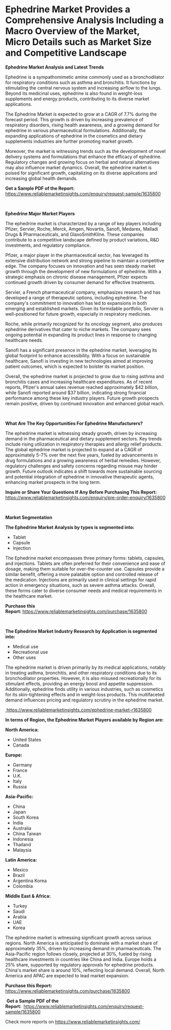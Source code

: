 <p><h1>Ephedrine Market Provides a Comprehensive Analysis Including a Macro Overview of the Market, Micro Details such as Market Size and Competitive Landscape</h1></p><p><strong>Ephedrine Market Analysis and Latest Trends</strong></p>
<p><p>Ephedrine is a sympathomimetic amine commonly used as a bronchodilator for respiratory conditions such as asthma and bronchitis. It functions by stimulating the central nervous system and increasing airflow to the lungs. Beyond its medicinal uses, ephedrine is also found in weight-loss supplements and energy products, contributing to its diverse market applications.</p><p>The Ephedrine Market is expected to grow at a CAGR of 7.7% during the forecast period. This growth is driven by increasing prevalence of respiratory disorders, rising health awareness, and a growing demand for ephedrine in various pharmaceutical formulations. Additionally, the expanding applications of ephedrine in the cosmetics and dietary supplements industries are further promoting market growth. </p><p>Moreover, the market is witnessing trends such as the development of novel delivery systems and formulations that enhance the efficacy of ephedrine. Regulatory changes and growing focus on herbal and natural alternatives may also influence market dynamics. Overall, the ephedrine market is poised for significant growth, capitalizing on its diverse applications and increasing global health demands.</p></p>
<p><strong>Get a Sample PDF of the Report:&nbsp;</strong> <a href="https://www.reliablemarketinsights.com/enquiry/request-sample/1635800?utm_campaign=3015&utm_medium=2&utm_source=Github&utm_content=ia&utm_term=23032025&utm_id=ephedrine">https://www.reliablemarketinsights.com/enquiry/request-sample/1635800</a></p>
<p>&nbsp;</p>
<p><strong>Ephedrine Major Market Players</strong></p>
<p><p>The ephedrine market is characterized by a range of key players including Pfizer, Servier, Roche, Merck, Amgen, Novartis, Sanofi, Medarex, Malladi Drugs & Pharmaceuticals, and GlaxoSmithKline. These companies contribute to a competitive landscape defined by product variations, R&D investments, and regulatory compliance.</p><p>Pfizer, a major player in the pharmaceutical sector, has leveraged its extensive distribution network and strong pipeline to maintain a competitive edge. The company focuses on innovation and has seen steady market growth through the development of new formulations of ephedrine. With a strategic emphasis on chronic disease management, Pfizer expects continued growth driven by consumer demand for effective treatments.</p><p>Servier, a French pharmaceutical company, emphasizes research and has developed a range of therapeutic options, including ephedrine. The company's commitment to innovation has led to expansions in both emerging and established markets. Given its formidable portfolio, Servier is well-positioned for future growth, especially in respiratory medicines.</p><p>Roche, while primarily recognized for its oncology segment, also produces ephedrine derivatives that cater to niche markets. The company sees ongoing potential in expanding its product lines in response to changing healthcare needs.</p><p>Sanofi has a significant presence in the ephedrine market, leveraging its global footprint to enhance accessibility. With a focus on sustainable healthcare, Sanofi is investing in new technologies aimed at improving patient outcomes, which is expected to bolster its market position.</p><p>Overall, the ephedrine market is projected to grow due to rising asthma and bronchitis cases and increasing healthcare expenditures. As of recent reports, Pfizer's annual sales revenue reached approximately $42 billion, while Sanofi reported around $37 billion, indicating strong financial performance among these key industry players. Future growth prospects remain positive, driven by continued innovation and enhanced global reach.</p></p>
<p>&nbsp;</p>
<p><strong>What Are The Key Opportunities For Ephedrine Manufacturers?</strong></p>
<p><p>The ephedrine market is witnessing steady growth, driven by increasing demand in the pharmaceutical and dietary supplement sectors. Key trends include rising utilization in respiratory therapies and allergy relief products. The global ephedrine market is projected to expand at a CAGR of approximately 5-7% over the next five years, fueled by advancements in drug formulations and a growing awareness of herbal remedies. However, regulatory challenges and safety concerns regarding misuse may hinder growth. Future outlook indicates a shift towards more sustainable sourcing and potential integration of ephedrine in innovative therapeutic agents, enhancing market prospects in the long term.</p></p>
<p><strong>Inquire or Share Your Questions If Any Before Purchasing This Report:</strong> <a href="https://www.reliablemarketinsights.com/enquiry/pre-order-enquiry/1635800?utm_campaign=3015&utm_medium=2&utm_source=Github&utm_content=ia&utm_term=23032025&utm_id=ephedrine">https://www.reliablemarketinsights.com/enquiry/pre-order-enquiry/1635800</a></p>
<p>&nbsp;</p>
<p><strong>Market Segmentation</strong></p>
<p><strong>The Ephedrine Market Analysis by types is segmented into:</strong></p>
<p><ul><li>Tablet</li><li>Capsule</li><li>Injection</li></ul></p>
<p><p>The Ephedrine market encompasses three primary forms: tablets, capsules, and injections. Tablets are often preferred for their convenience and ease of dosage, making them suitable for over-the-counter use. Capsules provide a similar benefit, offering a more palatable option and controlled release of the medication. Injections are primarily used in clinical settings for rapid action in emergency situations, such as severe asthma attacks. Overall, these forms cater to diverse consumer needs and medical requirements in the healthcare market.</p></p>
<p><strong>Purchase this Report:&nbsp;</strong><a href="https://www.reliablemarketinsights.com/purchase/1635800?utm_campaign=3015&utm_medium=2&utm_source=Github&utm_content=ia&utm_term=23032025&utm_id=ephedrine">https://www.reliablemarketinsights.com/purchase/1635800</a></p>
<p>&nbsp;</p>
<p><strong>The Ephedrine Market Industry Research by Application is segmented into:</strong></p>
<p><ul><li>Medical use</li><li>Recreational use</li><li>Other uses</li></ul></p>
<p><p>The ephedrine market is driven primarily by its medical applications, notably in treating asthma, bronchitis, and other respiratory conditions due to its bronchodilator properties. However, it is also misused recreationally for its stimulant effects, providing an energy boost and appetite suppression. Additionally, ephedrine finds utility in various industries, such as cosmetics for its skin-tightening effects and in weight-loss products. This multifaceted demand influences pricing and regulatory scrutiny in the ephedrine market.</p></p>
<p><a href="https://www.reliablemarketinsights.com/ephedrine-market-r1635800?utm_campaign=3015&utm_medium=2&utm_source=Github&utm_content=ia&utm_term=23032025&utm_id=ephedrine">&nbsp;https://www.reliablemarketinsights.com/ephedrine-market-r1635800</a></p>
<p><strong>In terms of Region, the Ephedrine Market Players available by Region are:</strong></p>
<p>
    <p> <strong> North America: </strong>
        <ul>
            <li>United States</li>
            <li>Canada</li>
        </ul>
        </p> 
    <p> <strong> Europe: </strong>
        <ul>
            <li>Germany</li>
            <li>France</li>
            <li>U.K.</li>
            <li>Italy</li>
            <li>Russia</li>
        </ul>
        </p> 
    <p> <strong> Asia-Pacific: </strong>
        <ul>
            <li>China</li>
            <li>Japan</li>
            <li>South Korea</li>
            <li>India</li>
            <li>Australia</li>
            <li>China Taiwan</li>
            <li>Indonesia</li>
            <li>Thailand</li>
            <li>Malaysia</li>
        </ul>
        </p> 
    <p> <strong> Latin America: </strong>
        <ul>
            <li>Mexico</li>
            <li>Brazil</li>
            <li>Argentina Korea</li>
            <li>Colombia</li>
        </ul>
        </p> 
    <p> <strong> Middle East & Africa: </strong>
        <ul>
            <li>Turkey</li>
            <li>Saudi</li>
            <li>Arabia</li>
            <li>UAE</li>
            <li>Korea</li>
        </ul>
    </p>
    </p>
<p><p>The ephedrine market is witnessing significant growth across various regions. North America is anticipated to dominate with a market share of approximately 35%, driven by increasing demand in pharmaceuticals. The Asia-Pacific region follows closely, projected at 30%, fueled by rising healthcare investments in countries like China and India. Europe holds a 25% share, supported by regulatory approvals for ephedrine products. China's market share is around 10%, reflecting local demand. Overall, North America and APAC are expected to lead market expansion.</p></p>
<p><strong>Purchase this Report: </strong><a href="https://www.reliablemarketinsights.com/purchase/1635800?utm_campaign=3015&utm_medium=2&utm_source=Github&utm_content=ia&utm_term=23032025&utm_id=ephedrine">https://www.reliablemarketinsights.com/purchase/1635800</a></p>
<p>&nbsp;<strong>Get a Sample PDF of the Report:&nbsp;&nbsp;</strong><a href="https://www.reliablemarketinsights.com/enquiry/request-sample/1635800?utm_campaign=3015&utm_medium=2&utm_source=Github&utm_content=ia&utm_term=23032025&utm_id=ephedrine">https://www.reliablemarketinsights.com/enquiry/request-sample/1635800</a></p>
<p><strong></strong></p>
<p>Check more reports on <a href="https://www.reliablemarketinsights.com/?utm_campaign=3015&utm_medium=2&utm_source=Github&utm_content=ia&utm_term=23032025&utm_id=ephedrine">https://www.reliablemarketinsights.com/</a></p>